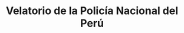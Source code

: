 ---
title: "Velatorio de la Policía Nacional del Perú"
url: /magdalena-del-mar/velatorio-de-la-policia-nacional-del-peru/
shop: directores de funerarias
---